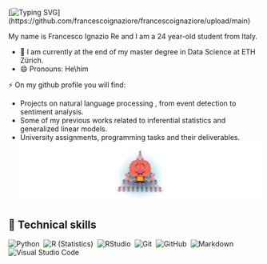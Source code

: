 

<!-- Introduction -->
[![Typing SVG](https://readme-typing-svg.herokuapp.com/?font=comfortaa&color=016EEA&size=24&width=500&lines=Hello+,+my+name+is+Francesco;I+am+a+DataScience+student+at+ETHZurich+.+.+.;Nice+to+meet+you...)](https://github.com/francescoignaziore/francescoignaziore/upload/main)


My name is Francesco Ignazio Re and I am a 24 year-old student from Italy.

- 🌱 I am currently at the end of my master degree in Data Science at ETH Zürich.
- 😄 Pronouns: He\him

⚡ On my github profile you will find:

* Projects on natural language processing , from event detection to sentiment analysis.
* Some of my previous works related to inferential statistics and generalized linear models.
* University assignments, programming tasks and their deliverables.
![](https://github.com/francescoignaziore/francescoignaziore/blob/main/mascotte2.png)


<!-- Tech Stack -->
## :wrench: Technical skills

![Python](https://img.shields.io/badge/-Python-05122A?style=flat&logo=python)&nbsp;
![R (Statistics)](https://img.shields.io/badge/-R-05122A?style=flat&logo=R&logoColor=276DC3)&nbsp;
![RStudio](https://img.shields.io/badge/-RStudio-05122A?style=flat&logo=rstudio)&nbsp;
![Git](https://img.shields.io/badge/-Git-05122A?style=flat&logo=git)&nbsp;
![GitHub](https://img.shields.io/badge/-GitHub-05122A?style=flat&logo=github)&nbsp;
![Markdown](https://img.shields.io/badge/-Markdown-05122A?style=flat&logo=markdown)&nbsp;
![Visual Studio Code](https://img.shields.io/badge/-Visual%20Studio%20Code-05122A?style=flat&logo=visual-studio-code&logoColor=007ACC)&nbsp;
